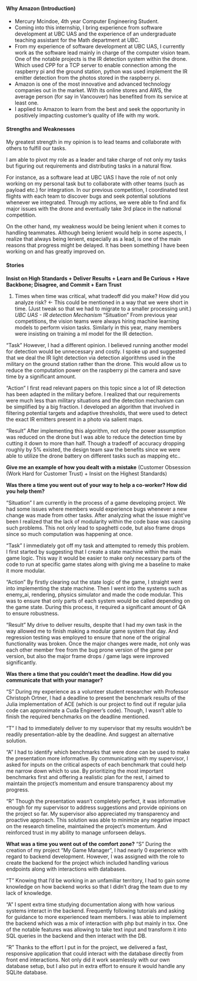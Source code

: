 
#### Why Amazon (Introduction)
- Mercury Mcindoe, 4th year Computer Engineering Student.
- Coming into this internship, I bring experience from software development at UBC UAS and the experience of an undergraduate teaching assistant for the Math department at UBC.
- From my experience of software development at UBC UAS, I currently work as the software lead mainly in charge of the computer vision team. One of the notable projects is the IR detection system within the drone. Which used CPP for a TCP server to enable connection among the raspberry pi and the ground station, python was used implement the IR emitter detection from the photos stored in the raspberry pi.
- Amazon is one of the most innovative and advanced technology companies out in the market. With its online stores and AWS, the average person (for say in Vancouver) has benefited from its service at least one.
- I applied to Amazon to learn from the best and seek the opportunity in positively impacting customer’s quality of life with my work.

#### Strengths and Weaknesses
My greatest strength in my opinion is to lead teams and collaborate with others to fulfill our tasks.

I am able to pivot my role as a leader and take charge of not only my tasks but figuring out requirements and distributing tasks in a natural flow.

For instance, as a software lead at UBC UAS I have the role of not only working on my personal task but to collaborate with other teams (such as payload etc.) for integration. In our previous competition, I coordinated test flights with each team to discover bugs and seek potential solutions whenever we integrated. Through my actions, we were able to find and fix major issues with the drone and eventually take 3rd place in the national competition.

On the other hand, my weakness would be being lenient when it comes to handling teammates. Although being lenient would help in some aspects, I realize that always being lenient, especially as a lead, is one of the main reasons that progress might be delayed. It has been something I have been working on and has greatly improved on.


#### Stories
**Insist on High Standards + Deliver Results + Learn and Be Curious + Have Backbone; Disagree, and Commit + Earn Trust**


1. Times when time was critical, what tradeoff did you make? How did you analyze risk? ← This could be mentioned in a way that we were short in time. (Just tweak so that we had to migrate to a smaller processing unit.)
*UBC UAS - IR detection Mechanism*
“Situation”
From previous year competitions, the vision teams were always hiring machine learning models to perform vision tasks. Similarly in this year, many members were insisting on training a ml model for the IR detection. 

“Task”
However, I had a different opinion. I believed running another model for detection would be unnecessary and costly. I spoke up and suggested that we deal the IR light detection via detection algorithms used in the military on the ground station rather than the drone. This would allow us to reduce the computation power on the raspberry pi the camera and save time by a significant amount.

“Action”
I first read relevant papers on this topic since a lot of IR detection has been adapted in the military before. I realized that our requirements were much less than military situations and the detection mechanism can be simplified by a big fraction. I developed an algorithm that involved in filtering potential targets and adaptive thresholds, that were used to detect the exact IR emitters present in a photo via salient maps.

“Result”
After implementing this algorithm, not only the power assumption was reduced on the drone but I was able to reduce the detection time by cutting it down to more than half. Though a tradeoff of accuracy dropping roughly by 5% existed, the design team saw the benefits since we were able to utilize the drone battery on different tasks such as mapping etc..

**Give me an example of how you dealt with a mistake** (Customer Obsession (Work Hard for Customer Trust) + Insist on the Highest Standards)

**Was there a time you went out of your way to help a co-worker? How did you help them?**

“Situation”
I am currently in the process of a game developing project. We had some issues where members would experience bugs whenever a new change was made from other tasks. After analyzing what the issue might’ve been I realized that the lack of modularity within the code base was causing such problems. This not only lead to spaghetti code, but also frame drops since so much computation was happening at once.

“Task”
I immediately got off my task and attempted to remedy this problem. I first started by suggesting that I create a state machine within the main game logic. This way it would be easier to make only necessary parts of the code to run at specific game states along with giving me a baseline to make it more modular.

“Action”
By firstly clearing out the state logic of the game, I straight went into implementing the state machine. Then I went into the systems such as enemy_ai, rendering, physics simulator and made the code modular. This was to ensure that only parts of each system would be called depending on the game state. During this process, it required a significant amount of QA to ensure robustness. 

“Result”
My drive to deliver results, despite that I had my own task in the way allowed me to finish making a modular game system that day. And regression testing was employed to ensure that none of the original functionality was broken. Once the major changes were made, not only was each other member free from the bug prone version of the game per version, but also the major frame drops / game lags were improved significantly. 

**Was there a time that you couldn’t meet the deadline. How did you communicate that with your manager?**

“S”
During my experience as a volunteer student researcher with Professor Christoph Ortner, I had a deadline to present the benchmark results of the Julia implementation of ACE (which is our project to find out if regular julia code can approximate a Cuda Engineer’s code). Though, I wasn’t able to finish the required benchmarks on the deadline mentioned.

“T”
I had to immediately deliver to my supervisor that my results wouldn’t be readily presentation-able by the deadline. And suggest an alternative solution.

“A”
I had to identify which benchmarks that were done can be used to make the presentation more informative. By communicating with my supervisor, I asked for inputs on the critical aspects of each benchmark that could help me narrow down which to use. By prioritizing the most important benchmarks first and offering a realistic plan for the rest, I aimed to maintain the project’s momentum and ensure transparency about my progress.

“R”
Though the presentation wasn’t completely perfect, it was informative enough for my supervisor to address suggestions and provide opinions on the project so far. My supervisor also appreciated my transparency and proactive approach. This solution was able to minimize any negative impact on the research timeline, maintained the project’s momentum. And reinforced trust in my ability to manage unforseen delays.

**What was a time you went out of the comfort zone?**
“S”
During the creation of my project “My Game Manager”, I had nearly 0 experience with regard to backend development. However, I was assigned with the role to create the backend for the project which included handling various endpoints along with interactions with databases.

“T”
Knowing that I’d be working in an unfamiliar territory, I had to gain some knowledge on how backend works so that I didn’t drag the team due to my lack of knowledge. 

“A”
I spent extra time studying documentation along with how various systems interact in the backend. Frequently following tutorials and asking for guidance to more experienced team members. I was able to implement the backend which was a mix of interaction with php but mainly in tsx. One of the notable features was allowing to take text input and transform it into SQL queries in the backend and then interact with the DB.

“R”
Thanks to the effort I put in for the project, we delivered a fast, responsive application that could interact with the database directly from front end interactions. Not only did it work seamlessly with our own database setup, but I also put in extra effort to ensure it would handle any SQLite database.